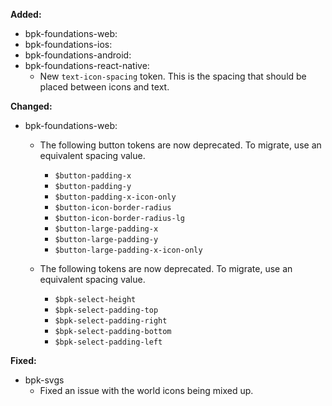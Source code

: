 **Added:**

- bpk-foundations-web:
- bpk-foundations-ios:
- bpk-foundations-android:
- bpk-foundations-react-native:
  - New `text-icon-spacing` token. This is the spacing that should be placed between icons and text.

**Changed:**

- bpk-foundations-web:
  - The following button tokens are now deprecated. To migrate, use an equivalent spacing value.
    - `$button-padding-x`
    - `$button-padding-y`
    - `$button-padding-x-icon-only`
    - `$button-icon-border-radius`
    - `$button-icon-border-radius-lg`
    - `$button-large-padding-x`
    - `$button-large-padding-y`
    - `$button-large-padding-x-icon-only`
  
  - The following tokens are now deprecated. To migrate, use an equivalent spacing value.
    - `$bpk-select-height`
    - `$bpk-select-padding-top`
    - `$bpk-select-padding-right`
    - `$bpk-select-padding-bottom`
    - `$bpk-select-padding-left`

**Fixed:**

- bpk-svgs
  - Fixed an issue with the world icons being mixed up.